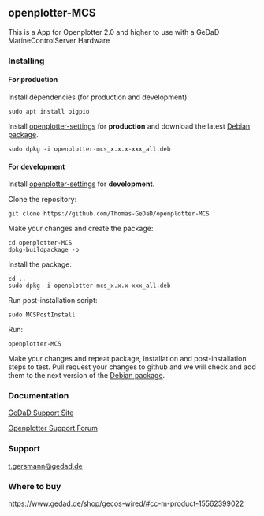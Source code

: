 ## openplotter-MCS

This is a App for Openplotter 2.0 and higher to use with a GeDaD MarineControlServer Hardware

### Installing

#### For production
Install dependencies (for production and development):  
```
sudo apt install pigpio
```

Install [openplotter-settings](https://github.com/openplotter/openplotter-settings) for **production** and download the latest [Debian package](https://cloudsmith.io/~thomas-gersmann/repos/openplotter-mcs/packages/). 


```
sudo dpkg -i openplotter-mcs_x.x.x-xxx_all.deb
```
  
    
    
#### For development

Install [openplotter-settings](https://github.com/openplotter/openplotter-settings) for **development**.

Clone the repository:

`git clone https://github.com/Thomas-GeDaD/openplotter-MCS`

Make your changes and create the package:

```
cd openplotter-MCS
dpkg-buildpackage -b
```

Install the package:

```
cd ..
sudo dpkg -i openplotter-mcs_x.x.x-xxx_all.deb
```

Run post-installation script:

`sudo MCSPostInstall`

Run:

`openplotter-MCS`


Make your changes and repeat package, installation and post-installation steps to test. Pull request your changes to github and we will check and add them to the next version of the [Debian package](https://cloudsmith.io/~thomas-gersmann/repos/openplotter-mcs/packages/detail/deb/openplotter-mcs/2.1.2-dev/d=debian%252Fbuster;t=1/).

### Documentation

[GeDaD Support Site](https://www.gedad.de/support/)

[Openplotter Support Forum](http://forum.openmarine.net/showthread.php?tid=1807)


### Support

t.gersmann@gedad.de


### Where to buy

https://www.gedad.de/shop/gecos-wired/#cc-m-product-15562399022


